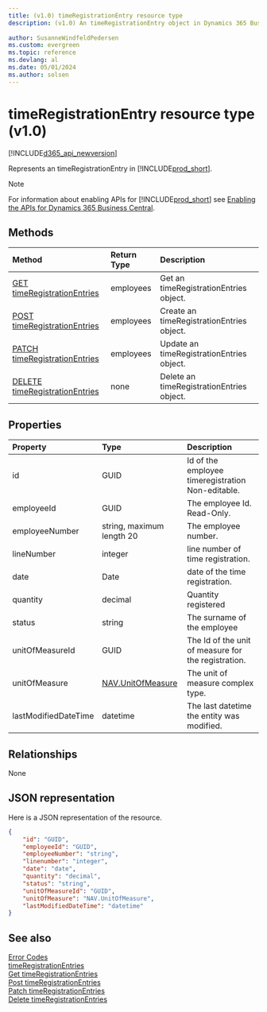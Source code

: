 ```yaml
---
title: (v1.0) timeRegistrationEntry resource type
description: (v1.0) An timeRegistrationEntry object in Dynamics 365 Business Central.
 
author: SusanneWindfeldPedersen
ms.custom: evergreen
ms.topic: reference
ms.devlang: al
ms.date: 05/01/2024
ms.author: solsen
---
```


# timeRegistrationEntry resource type (v1.0)

[!INCLUDE[d365_api_newversion](../../../includes/d365_api_newversion.md)]

Represents an timeRegistrationEntry in [!INCLUDE[prod_short](../../../includes/prod_short.md)].

> [!NOTE]  
> For information about enabling APIs for [!INCLUDE[prod_short](../../../includes/prod_short.md)] see [Enabling the APIs for Dynamics 365 Business Central](../enabling-apis-for-dynamics-nav.md).

## Methods

| Method                                              | Return Type|Description               |
|:----------------------------------------------------|:-----------|:-------------------------|
|[GET timeRegistrationEntries](../api/dynamics_timeregistrationentry_get.md)      |employees  |Get an timeRegistrationEntries object.   |
|[POST timeRegistrationEntries](../api/dynamics_timeregistrationentry_create.md)  |employees  |Create an timeRegistrationEntries object.|
|[PATCH timeRegistrationEntries](../api/dynamics_timeregistrationentry_update.md) |employees  |Update an timeRegistrationEntries object.|
|[DELETE timeRegistrationEntries](../api/dynamics_timeregistrationentry_delete.md)|none       |Delete an timeRegistrationEntries object.|



## Properties

| Property           | Type   |Description                                            |
|:-------------------|:-------|:------------------------------------------------------|
|id                  |GUID    |Id of the employee timeregistration Non-editable.      |
|employeeId              |GUID  |The employee Id. Read-Only.                        |
|employeeNumber         |string, maximum length 20  |The employee number.           |
|lineNumber           |integer  |line number of time registration.                        |
|date          |Date  |date of the time registration.                       |
|quantity             |decimal  |Quantity registered                            |
|status             |string  |The surname of the employee                            |
|unitOfMeasureId|GUID|The Id of the unit of measure for the registration.|
|unitOfMeasure|[NAV.UnitOfMeasure](../resources/dynamics_complextypes.md)|The unit of measure complex type.|
|lastModifiedDateTime|datetime|The last datetime the entity was modified.|

## Relationships
None

## JSON representation

Here is a JSON representation of the resource.


```json
{
    "id": "GUID",
    "employeeId": "GUID",
    "employeeNumber": "string",
    "linenumber": "integer",
    "date": "date",
    "quantity": "decimal",
    "status": "string",
    "unitOfMeasureId": "GUID",
    "unitOfMeasure": "NAV.UnitOfMeasure",
    "lastModifiedDateTime": "datetime"
}
```
## See also

[Error Codes](../dynamics_error_codes.md)  
[timeRegistrationEntries](../resources/dynamics_timeregistrationentry.md)  
[Get timeRegistrationEntries](../api/dynamics_timeregistrationentry_get.md)  
[Post timeRegistrationEntries](../api/dynamics_timeregistrationentry_create.md)  
[Patch timeRegistrationEntries](../api/dynamics_timeregistrationentry_update.md)  
[Delete timeRegistrationEntries](../api/dynamics_timeregistrationentry_delete.md)  
